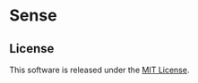Sense
=====

License
-------

This software is released under the [MIT License](http://www.opensource.org/licenses/MIT).
